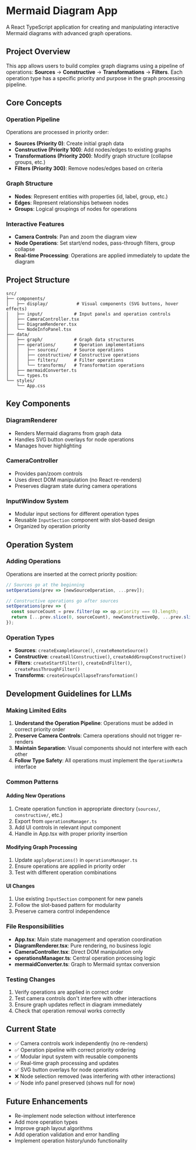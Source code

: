 # Mermaid Diagram App

A React TypeScript application for creating and manipulating interactive Mermaid diagrams with advanced graph operations.

## Project Overview

This app allows users to build complex graph diagrams using a pipeline of operations: **Sources** → **Constructive** → **Transformations** → **Filters**. Each operation type has a specific priority and purpose in the graph processing pipeline.

## Core Concepts

### Operation Pipeline
Operations are processed in priority order:
- **Sources (Priority 0)**: Create initial graph data
- **Constructive (Priority 100)**: Add nodes/edges to existing graphs
- **Transformations (Priority 200)**: Modify graph structure (collapse groups, etc.)
- **Filters (Priority 300)**: Remove nodes/edges based on criteria

### Graph Structure
- **Nodes**: Represent entities with properties (id, label, group, etc.)
- **Edges**: Represent relationships between nodes
- **Groups**: Logical groupings of nodes for operations

### Interactive Features
- **Camera Controls**: Pan and zoom the diagram view
- **Node Operations**: Set start/end nodes, pass-through filters, group collapse
- **Real-time Processing**: Operations are applied immediately to update the diagram

## Project Structure

```
src/
├── components/
│   ├── display/           # Visual components (SVG buttons, hover effects)
│   ├── input/            # Input panels and operation controls
│   ├── CameraController.tsx
│   ├── DiagramRenderer.tsx
│   └── NodeInfoPanel.tsx
├── data/
│   ├── graph/            # Graph data structures
│   ├── operations/       # Operation implementations
│   │   ├── sources/      # Source operations
│   │   ├── constructive/ # Constructive operations
│   │   ├── filters/      # Filter operations
│   │   └── transforms/   # Transformation operations
│   ├── mermaidConverter.ts
│   └── types.ts
└── styles/
    └── App.css
```

## Key Components

### DiagramRenderer
- Renders Mermaid diagrams from graph data
- Handles SVG button overlays for node operations
- Manages hover highlighting

### CameraController
- Provides pan/zoom controls
- Uses direct DOM manipulation (no React re-renders)
- Preserves diagram state during camera operations

### InputWindow System
- Modular input sections for different operation types
- Reusable `InputSection` component with slot-based design
- Organized by operation priority

## Operation System

### Adding Operations
Operations are inserted at the correct priority position:
```typescript
// Sources go at the beginning
setOperations(prev => [newSourceOperation, ...prev]);

// Constructive operations go after sources
setOperations(prev => {
  const sourceCount = prev.filter(op => op.priority === 0).length;
  return [...prev.slice(0, sourceCount), newConstructiveOp, ...prev.slice(sourceCount)];
});
```

### Operation Types
- **Sources**: `createExampleSource()`, `createRemoteSource()`
- **Constructive**: `createAllConstructive()`, `createAddGroupConstructive()`
- **Filters**: `createStartFilter()`, `createEndFilter()`, `createPassThroughFilter()`
- **Transforms**: `createGroupCollapseTransformation()`

## Development Guidelines for LLMs

### Making Limited Edits

1. **Understand the Operation Pipeline**: Operations must be added in correct priority order
2. **Preserve Camera Controls**: Camera operations should not trigger re-renders
3. **Maintain Separation**: Visual components should not interfere with each other
4. **Follow Type Safety**: All operations must implement the `OperationMeta` interface

### Common Patterns

#### Adding New Operations
1. Create operation function in appropriate directory (`sources/`, `constructive/`, etc.)
2. Export from `operationsManager.ts`
3. Add UI controls in relevant input component
4. Handle in App.tsx with proper priority insertion

#### Modifying Graph Processing
1. Update `applyOperations()` in `operationsManager.ts`
2. Ensure operations are applied in priority order
3. Test with different operation combinations

#### UI Changes
1. Use existing `InputSection` component for new panels
2. Follow the slot-based pattern for modularity
3. Preserve camera control independence

### File Responsibilities

- **App.tsx**: Main state management and operation coordination
- **DiagramRenderer.tsx**: Pure rendering, no business logic
- **CameraController.tsx**: Direct DOM manipulation only
- **operationsManager.ts**: Central operation processing logic
- **mermaidConverter.ts**: Graph to Mermaid syntax conversion

### Testing Changes
1. Verify operations are applied in correct order
2. Test camera controls don't interfere with other interactions
3. Ensure graph updates reflect in diagram immediately
4. Check that operation removal works correctly

## Current State

- ✅ Camera controls work independently (no re-renders)
- ✅ Operation pipeline with correct priority ordering
- ✅ Modular input system with reusable components
- ✅ Real-time graph processing and updates
- ✅ SVG button overlays for node operations
- ❌ Node selection removed (was interfering with other interactions)
- ✅ Node info panel preserved (shows null for now)

## Future Enhancements

- Re-implement node selection without interference
- Add more operation types
- Improve graph layout algorithms
- Add operation validation and error handling
- Implement operation history/undo functionality 